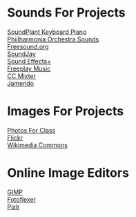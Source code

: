 <!DOCTYPE html>

<html>
<head>
 
</head>
<body>
 <h1>Sounds For Projects</h1>
 <a href="http://soundplant.org/">SoundPlant Keyboard Piano</a><br/>
 <a href="http://www.philharmonia.co.uk/explore/make_music/">Phiilharmonia Orchestra Sounds</a><br/>
 <a href="http://freesound.org/">Freesound.org</a><br/>
 <a href="http://www.soundjay.com/">SoundJay</a><br/>
 <a href="http://www.soundeffectsplus.com/">Sound Effects+</a><br/>
 <a href="http://www.freeplaymusic.com/">Freeplay Music</a><br/>
 <a href="http://www.ccmixter.org/">CC Mixter</a><br/>
 <a href="http://www.jamendo.com/?language=en">Jamendo</a>

 <h1>Images For Projects</h1>
 <a href="http://photosforclass.com/">Photos For Class</a><br/>
 <a href="http://flickr.com/creativecommons">Flickr</a><br/>
 <a href="http://wikimedia.org/">Wikimedia Commons</a>

 <h1>Online Image Editors</h1>
 <a href="http://www.gimp.org/">GIMP</a><br/>
 <a href="http://www.fotoflexer.com/">Fotoflexer</a><br/>
 <a href="http://www.pixlr.com/">Pixlr</a>
</body>
</html>